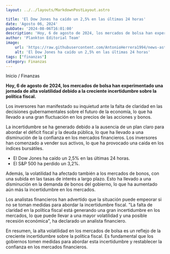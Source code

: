 ```yaml
---
layout: ../../layouts/MarkdownPostLayout.astro

title: 'El Dow Jones ha caído un 2,5% en las últimas 24 horas'
date: 'Agosto 06, 2024'
pubDate: '2024-08-06T16:01:00'
description: 'Hoy, 6 de agosto de 2024, los mercados de bolsa han experimentado una jornada de alta volatilidad debido a la creciente incertidumbre sobre la política fiscal.'
author: 'Plankton Editorial Team'
image:
    url: 'https://raw.githubusercontent.com/AntonioHerrera1994/news-astro/master/src/assets/finanzas/finanzas77.webp'
    alt: 'El Dow Jones ha caído un 2,5% en las últimas 24 horas'
tags: ["finanzas"]
category: Finanzas
---
```


<span><a href="/" style="text-decoration:none;color:#0F1416">Inicio</a> / <a href="/finanzas" style="text-decoration:none;color:#0F1416">Finanzas</a></span>

<p style="font-weight: bold;">Hoy, 6 de agosto de 2024, los mercados de bolsa han experimentado una jornada de alta volatilidad debido a la creciente incertidumbre sobre la política fiscal.</p>

Los inversores han manifestado su inquietud ante la falta de claridad en las decisiones gubernamentales sobre el futuro de la economía, lo que ha llevado a una gran fluctuación en los precios de las acciones y bonos.

La incertidumbre se ha generado debido a la ausencia de un plan claro para abordar el déficit fiscal y la deuda pública, lo que ha llevado a una disminución de la confianza en los mercados financieros. Los inversores han comenzado a vender sus activos, lo que ha provocado una caída en los índices bursátiles.

<ul>
<li>El Dow Jones ha caído un 2,5% en las últimas 24 horas.</li>
<li>El S&P 500 ha perdido un 3,2%.</li>
</ul>

Además, la volatilidad ha afectado también a los mercados de bonos, con una subida en las tasas de interés a largo plazo. Esto ha llevado a una disminución en la demanda de bonos del gobierno, lo que ha aumentado aún más la incertidumbre en los mercados.

Los analistas financieros han advertido que la situación puede empeorar si no se toman medidas para abordar la incertidumbre fiscal. "La falta de claridad en la política fiscal está generando una gran incertidumbre en los mercados, lo que puede llevar a una mayor volatilidad y una posible recesión económica", ha declarado un analista financiero.

En resumen, la alta volatilidad en los mercados de bolsa es un reflejo de la creciente incertidumbre sobre la política fiscal. Es fundamental que los gobiernos tomen medidas para abordar esta incertidumbre y restablecer la confianza en los mercados financieros.